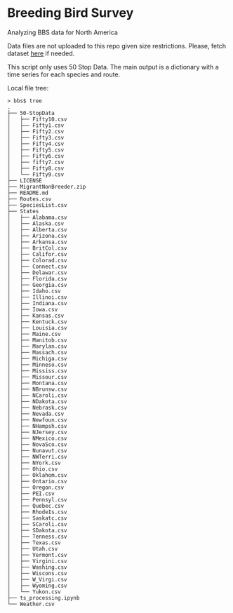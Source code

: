 # Breeding Bird Survey
Analyzing BBS data for North America

Data files are not uploaded to this repo given size restrictions. Please, fetch dataset [here](https://tinyurl.com/ywtxx44u) if needed.

This script only uses 50 Stop Data. The main output is a dictionary with a time series for each species and route.

Local file tree:

``` text
> bbs$ tree 
.
├── 50-StopData
│   ├── Fifty10.csv
│   ├── Fifty1.csv
│   ├── Fifty2.csv
│   ├── Fifty3.csv
│   ├── Fifty4.csv
│   ├── Fifty5.csv
│   ├── Fifty6.csv
│   ├── fifty7.csv
│   ├── Fifty8.csv
│   └── Fifty9.csv
├── LICENSE
├── MigrantNonBreeder.zip
├── README.md
├── Routes.csv
├── SpeciesList.csv
├── States
│   ├── Alabama.csv
│   ├── Alaska.csv
│   ├── Alberta.csv
│   ├── Arizona.csv
│   ├── Arkansa.csv
│   ├── BritCol.csv
│   ├── Califor.csv
│   ├── Colorad.csv
│   ├── Connect.csv
│   ├── Delawar.csv
│   ├── Florida.csv
│   ├── Georgia.csv
│   ├── Idaho.csv
│   ├── Illinoi.csv
│   ├── Indiana.csv
│   ├── Iowa.csv
│   ├── Kansas.csv
│   ├── Kentuck.csv
│   ├── Louisia.csv
│   ├── Maine.csv
│   ├── Manitob.csv
│   ├── Marylan.csv
│   ├── Massach.csv
│   ├── Michiga.csv
│   ├── Minneso.csv
│   ├── Mississ.csv
│   ├── Missour.csv
│   ├── Montana.csv
│   ├── NBrunsw.csv
│   ├── NCaroli.csv
│   ├── NDakota.csv
│   ├── Nebrask.csv
│   ├── Nevada.csv
│   ├── Newfoun.csv
│   ├── NHampsh.csv
│   ├── NJersey.csv
│   ├── NMexico.csv
│   ├── NovaSco.csv
│   ├── Nunavut.csv
│   ├── NWTerri.csv
│   ├── NYork.csv
│   ├── Ohio.csv
│   ├── Oklahom.csv
│   ├── Ontario.csv
│   ├── Oregon.csv
│   ├── PEI.csv
│   ├── Pennsyl.csv
│   ├── Quebec.csv
│   ├── RhodeIs.csv
│   ├── Saskatc.csv
│   ├── SCaroli.csv
│   ├── SDakota.csv
│   ├── Tenness.csv
│   ├── Texas.csv
│   ├── Utah.csv
│   ├── Vermont.csv
│   ├── Virgini.csv
│   ├── Washing.csv
│   ├── Wiscons.csv
│   ├── W_Virgi.csv
│   ├── Wyoming.csv
│   └── Yukon.csv
├── ts_processing.ipynb
└── Weather.csv

```
